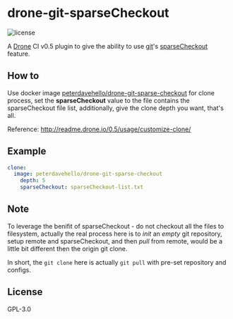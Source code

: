 drone-git-sparseCheckout
========================

![license](https://img.shields.io/badge/license-GPLv3.0-brightgreen.svg?style=flat)

A [Drone](https://drone.io) CI v0.5 plugin to give the ability to use [git](https://en.wikipedia.org/wiki/Git)'s [sparseCheckout](https://git-scm.com/docs/git-read-tree#_sparse_checkout) feature.

## How to

Use docker image [peterdavehello/drone-git-sparse-checkout](https://hub.docker.com/r/peterdavehello/drone-git-sparse-checkout/) for clone process, set the **sparseCheckout** value to the file contains the sparseCheckout file list, additionally, give the clone depth you want, that's all.

Reference:
http://readme.drone.io/0.5/usage/customize-clone/

## Example

```yaml
clone:
  image: peterdavehello/drone-git-sparse-checkout
    depth: 5
    sparseCheckout: sparseCheckout-list.txt
```

## Note

To leverage the benifit of sparseCheckout - do not checkout all the files to filesystem, actually the real process here is to *init* an *empty* git repository, setup remote and sparseCheckout, and then *pull* from remote, would be a little bit different then the origin git clone.

In short, the `git clone` here is actually `git pull` with pre-set repository and configs.

## License

GPL-3.0
